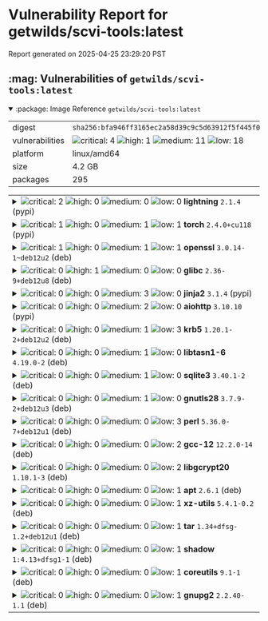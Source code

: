 # Vulnerability Report for getwilds/scvi-tools:latest

Report generated on 2025-04-25 23:29:20 PST

<h2>:mag: Vulnerabilities of <code>getwilds/scvi-tools:latest</code></h2>

<details open="true"><summary>:package: Image Reference</strong> <code>getwilds/scvi-tools:latest</code></summary>
<table>
<tr><td>digest</td><td><code>sha256:bfa946ff3165ec2a58d39c9c5d63912f5f445f05c23e1b93e2eda625d5ef6e27</code></td><tr><tr><td>vulnerabilities</td><td><img alt="critical: 4" src="https://img.shields.io/badge/critical-4-8b1924"/> <img alt="high: 1" src="https://img.shields.io/badge/high-1-e25d68"/> <img alt="medium: 11" src="https://img.shields.io/badge/medium-11-fbb552"/> <img alt="low: 18" src="https://img.shields.io/badge/low-18-fce1a9"/> <!-- unspecified: 0 --></td></tr>
<tr><td>platform</td><td>linux/amd64</td></tr>
<tr><td>size</td><td>4.2 GB</td></tr>
<tr><td>packages</td><td>295</td></tr>
</table>
</details></table>
</details>

<table>
<tr><td valign="top">
<details><summary><img alt="critical: 2" src="https://img.shields.io/badge/C-2-8b1924"/> <img alt="high: 0" src="https://img.shields.io/badge/H-0-lightgrey"/> <img alt="medium: 0" src="https://img.shields.io/badge/M-0-lightgrey"/> <img alt="low: 0" src="https://img.shields.io/badge/L-0-lightgrey"/> <!-- unspecified: 0 --><strong>lightning</strong> <code>2.1.4</code> (pypi)</summary>

<small><code>pkg:pypi/lightning@2.1.4</code></small><br/>
<a href="https://scout.docker.com/v/CVE-2024-5452?s=github&n=lightning&t=pypi&vr=%3C2.3.3"><img alt="critical 9.8: CVE--2024--5452" src="https://img.shields.io/badge/CVE--2024--5452-lightgrey?label=critical%209.8&labelColor=8b1924"/></a> <i>Improper Control of Dynamically-Managed Code Resources</i>

<table>
<tr><td>Affected range</td><td><code><2.3.3</code></td></tr>
<tr><td>Fixed version</td><td><code>2.3.3</code></td></tr>
<tr><td>CVSS Score</td><td><code>9.8</code></td></tr>
<tr><td>CVSS Vector</td><td><code>CVSS:3.0/AV:N/AC:L/PR:N/UI:N/S:U/C:H/I:H/A:H</code></td></tr>
<tr><td>EPSS Score</td><td><code>38.186%</code></td></tr>
<tr><td>EPSS Percentile</td><td><code>97th percentile</code></td></tr>
</table>

<details><summary>Description</summary>
<blockquote>

A remote code execution (RCE) vulnerability exists in the lightning-ai/pytorch-lightning library version 2.2.1 due to improper handling of deserialized user input and mismanagement of dunder attributes by the `deepdiff` library. The library uses `deepdiff.Delta` objects to modify application state based on frontend actions. However, it is possible to bypass the intended restrictions on modifying dunder attributes, allowing an attacker to construct a serialized delta that passes the deserializer whitelist and contains dunder attributes. When processed, this can be exploited to access other modules, classes, and instances, leading to arbitrary attribute write and total RCE on any self-hosted pytorch-lightning application in its default configuration, as the delta endpoint is enabled by default.

</blockquote>
</details>

<a href="https://scout.docker.com/v/CVE-2024-5980?s=github&n=lightning&t=pypi&vr=%3C%3D2.3.1"><img alt="critical 9.1: CVE--2024--5980" src="https://img.shields.io/badge/CVE--2024--5980-lightgrey?label=critical%209.1&labelColor=8b1924"/></a> <i>Unrestricted Upload of File with Dangerous Type</i>

<table>
<tr><td>Affected range</td><td><code><=2.3.1</code></td></tr>
<tr><td>Fixed version</td><td><code>2.3.3</code></td></tr>
<tr><td>CVSS Score</td><td><code>9.1</code></td></tr>
<tr><td>CVSS Vector</td><td><code>CVSS:3.0/AV:N/AC:L/PR:N/UI:N/S:U/C:N/I:H/A:H</code></td></tr>
<tr><td>EPSS Score</td><td><code>0.724%</code></td></tr>
<tr><td>EPSS Percentile</td><td><code>71st percentile</code></td></tr>
</table>

<details><summary>Description</summary>
<blockquote>

A vulnerability in the /v1/runs API endpoint of lightning-ai/pytorch-lightning v2.2.4 allows attackers to exploit path traversal when extracting tar.gz files. When the LightningApp is running with the plugin_server, attackers can deploy malicious tar.gz plugins that embed arbitrary files with path traversal vulnerabilities. This can result in arbitrary files being written to any directory in the victim's local file system, potentially leading to remote code execution.

</blockquote>
</details>
</details></td></tr>

<tr><td valign="top">
<details><summary><img alt="critical: 1" src="https://img.shields.io/badge/C-1-8b1924"/> <img alt="high: 0" src="https://img.shields.io/badge/H-0-lightgrey"/> <img alt="medium: 1" src="https://img.shields.io/badge/M-1-fbb552"/> <img alt="low: 1" src="https://img.shields.io/badge/L-1-fce1a9"/> <!-- unspecified: 0 --><strong>torch</strong> <code>2.4.0+cu118</code> (pypi)</summary>

<small><code>pkg:pypi/torch@2.4.0%2Bcu118</code></small><br/>
<a href="https://scout.docker.com/v/CVE-2025-32434?s=github&n=torch&t=pypi&vr=%3C%3D2.5.1"><img alt="critical 9.3: CVE--2025--32434" src="https://img.shields.io/badge/CVE--2025--32434-lightgrey?label=critical%209.3&labelColor=8b1924"/></a> <i>Deserialization of Untrusted Data</i>

<table>
<tr><td>Affected range</td><td><code><=2.5.1</code></td></tr>
<tr><td>Fixed version</td><td><code>2.6.0</code></td></tr>
<tr><td>CVSS Score</td><td><code>9.3</code></td></tr>
<tr><td>CVSS Vector</td><td><code>CVSS:4.0/AV:N/AC:L/AT:N/PR:N/UI:N/VC:H/VI:H/VA:H/SC:N/SI:N/SA:N</code></td></tr>
<tr><td>EPSS Score</td><td><code>0.407%</code></td></tr>
<tr><td>EPSS Percentile</td><td><code>60th percentile</code></td></tr>
</table>

<details><summary>Description</summary>
<blockquote>

# Description
I found a Remote Command Execution (RCE) vulnerability in the PyTorch. When load model using torch.load with weights_only=True, it can still achieve RCE.  

# Background knowledge
https://github.com/pytorch/pytorch/security 
 As you can see, the PyTorch official documentation considers using `torch.load()` with `weights_only=True` to be safe.
![image](https://github.com/user-attachments/assets/fdaa8520-d66a-473a-ab1f-163d793de298)
Since everyone knows that weights_only=False is unsafe, so they will use the  weights_only=True to mitigate the security issue.
But now, I just proved that even if you use weights_only=True, it still can achieve RCE.
So it is time to update your PyTorch version~.

# Credit
This vulnerability was found by Ji'an Zhou.

</blockquote>
</details>

<a href="https://scout.docker.com/v/CVE-2025-3730?s=github&n=torch&t=pypi&vr=%3C%3D2.6.0"><img alt="medium 4.8: CVE--2025--3730" src="https://img.shields.io/badge/CVE--2025--3730-lightgrey?label=medium%204.8&labelColor=fbb552"/></a> <i>Improper Resource Shutdown or Release</i>

<table>
<tr><td>Affected range</td><td><code><=2.6.0</code></td></tr>
<tr><td>Fixed version</td><td><strong>Not Fixed</strong></td></tr>
<tr><td>CVSS Score</td><td><code>4.8</code></td></tr>
<tr><td>CVSS Vector</td><td><code>CVSS:4.0/AV:L/AC:L/AT:N/PR:L/UI:N/VC:N/VI:N/VA:L/SC:N/SI:N/SA:N</code></td></tr>
<tr><td>EPSS Score</td><td><code>0.014%</code></td></tr>
<tr><td>EPSS Percentile</td><td><code>2nd percentile</code></td></tr>
</table>

<details><summary>Description</summary>
<blockquote>

A vulnerability, which was classified as problematic, was found in PyTorch 2.6.0. Affected is the function torch.nn.functional.ctc_loss of the file aten/src/ATen/native/LossCTC.cpp. The manipulation leads to denial of service. An attack has to be approached locally. The exploit has been disclosed to the public and may be used. The name of the patch is 46fc5d8e360127361211cb237d5f9eef0223e567. It is recommended to apply a patch to fix this issue.

</blockquote>
</details>

<a href="https://scout.docker.com/v/CVE-2025-2953?s=github&n=torch&t=pypi&vr=%3C%3D2.6.0"><img alt="low 1.9: CVE--2025--2953" src="https://img.shields.io/badge/CVE--2025--2953-lightgrey?label=low%201.9&labelColor=fce1a9"/></a> <i>Improper Resource Shutdown or Release</i>

<table>
<tr><td>Affected range</td><td><code><=2.6.0</code></td></tr>
<tr><td>Fixed version</td><td><strong>Not Fixed</strong></td></tr>
<tr><td>CVSS Score</td><td><code>1.9</code></td></tr>
<tr><td>CVSS Vector</td><td><code>CVSS:4.0/AV:L/AC:L/AT:N/PR:L/UI:N/VC:N/VI:N/VA:L/SC:N/SI:N/SA:N/E:P</code></td></tr>
<tr><td>EPSS Score</td><td><code>0.019%</code></td></tr>
<tr><td>EPSS Percentile</td><td><code>3rd percentile</code></td></tr>
</table>

<details><summary>Description</summary>
<blockquote>

A vulnerability, which was classified as problematic, has been found in PyTorch 2.6.0+cu124. Affected by this issue is the function torch.mkldnn_max_pool2d. The manipulation leads to denial of service. An attack has to be approached locally. The exploit has been disclosed to the public and may be used.

</blockquote>
</details>
</details></td></tr>

<tr><td valign="top">
<details><summary><img alt="critical: 1" src="https://img.shields.io/badge/C-1-8b1924"/> <img alt="high: 0" src="https://img.shields.io/badge/H-0-lightgrey"/> <img alt="medium: 1" src="https://img.shields.io/badge/M-1-fbb552"/> <img alt="low: 1" src="https://img.shields.io/badge/L-1-fce1a9"/> <!-- unspecified: 0 --><strong>openssl</strong> <code>3.0.14-1~deb12u2</code> (deb)</summary>

<small><code>pkg:deb/debian/openssl@3.0.14-1~deb12u2?os_distro=bookworm&os_name=debian&os_version=12</code></small><br/>
<a href="https://scout.docker.com/v/CVE-2024-5535?s=debian&n=openssl&ns=debian&t=deb&osn=debian&osv=12&vr=%3C3.0.15-1%7Edeb12u1"><img alt="critical : CVE--2024--5535" src="https://img.shields.io/badge/CVE--2024--5535-lightgrey?label=critical%20&labelColor=8b1924"/></a> 

<table>
<tr><td>Affected range</td><td><code><3.0.15-1~deb12u1</code></td></tr>
<tr><td>Fixed version</td><td><code>3.0.15-1~deb12u1</code></td></tr>
<tr><td>EPSS Score</td><td><code>5.152%</code></td></tr>
<tr><td>EPSS Percentile</td><td><code>89th percentile</code></td></tr>
</table>

<details><summary>Description</summary>
<blockquote>

Issue summary: Calling the OpenSSL API function SSL_select_next_proto with an empty supported client protocols buffer may cause a crash or memory contents to be sent to the peer.  Impact summary: A buffer overread can have a range of potential consequences such as unexpected application beahviour or a crash. In particular this issue could result in up to 255 bytes of arbitrary private data from memory being sent to the peer leading to a loss of confidentiality. However, only applications that directly call the SSL_select_next_proto function with a 0 length list of supported client protocols are affected by this issue. This would normally never be a valid scenario and is typically not under attacker control but may occur by accident in the case of a configuration or programming error in the calling application.  The OpenSSL API function SSL_select_next_proto is typically used by TLS applications that support ALPN (Application Layer Protocol Negotiation) or NPN (Next Protocol Negotiation). NPN is older, was never standardised and is deprecated in favour of ALPN. We believe that ALPN is significantly more widely deployed than NPN. The SSL_select_next_proto function accepts a list of protocols from the server and a list of protocols from the client and returns the first protocol that appears in the server list that also appears in the client list. In the case of no overlap between the two lists it returns the first item in the client list. In either case it will signal whether an overlap between the two lists was found. In the case where SSL_select_next_proto is called with a zero length client list it fails to notice this condition and returns the memory immediately following the client list pointer (and reports that there was no overlap in the lists).  This function is typically called from a server side application callback for ALPN or a client side application callback for NPN. In the case of ALPN the list of protocols supplied by the client is guaranteed by libssl to never be zero in length. The list of server protocols comes from the application and should never normally be expected to be of zero length. In this case if the SSL_select_next_proto function has been called as expected (with the list supplied by the client passed in the client/client_len parameters), then the application will not be vulnerable to this issue. If the application has accidentally been configured with a zero length server list, and has accidentally passed that zero length server list in the client/client_len parameters, and has additionally failed to correctly handle a "no overlap" response (which would normally result in a handshake failure in ALPN) then it will be vulnerable to this problem.  In the case of NPN, the protocol permits the client to opportunistically select a protocol when there is no overlap. OpenSSL returns the first client protocol in the no overlap case in support of this. The list of client protocols comes from the application and should never normally be expected to be of zero length. However if the SSL_select_next_proto function is accidentally called with a client_len of 0 then an invalid memory pointer will be returned instead. If the application uses this output as the opportunistic protocol then the loss of confidentiality will occur.  This issue has been assessed as Low severity because applications are most likely to be vulnerable if they are using NPN instead of ALPN - but NPN is not widely used. It also requires an application configuration or programming error. Finally, this issue would not typically be under attacker control making active exploitation unlikely.  The FIPS modules in 3.3, 3.2, 3.1 and 3.0 are not affected by this issue.  Due to the low severity of this issue we are not issuing new releases of OpenSSL at this time. The fix will be included in the next releases when they become available.

---
- openssl 3.3.2-1 (bug https://bugs.debian.org/cgi-bin/bugreport.cgi?bug=1074487)
[bookworm] - openssl 3.0.15-1~deb12u1
https://www.openssl.org/news/secadv/20240627.txt
https://github.com/openssl/openssl/commit/2ebbe2d7ca8551c4cb5fbb391ab9af411708090e
https://github.com/openssl/openssl/commit/c6e1ea223510bb7104bf0c41c0c45eda5a16b718
https://github.com/openssl/openssl/commit/fc8ff75814767d6c55ea78d05adc72cd346d0f0a
https://github.com/openssl/openssl/commit/a210f580f450bbd08fac85f06e27107b8c580f9b
https://github.com/openssl/openssl/commit/0d883f6309b6905d29ffded6d703ded39385579c
https://github.com/openssl/openssl/commit/9925c97a8e8c9887765a0979c35b516bc8c3af85
https://github.com/openssl/openssl/commit/e10a3a84bf73a3e6024c338b51f2fb4e78a3dee9
https://github.com/openssl/openssl/commit/238fa464d6e38aa2c92af70ef9580c74cff512e4
https://github.com/openssl/openssl/commit/de71058567b84c6e14b758a383e1862eb3efb921
https://github.com/openssl/openssl/commit/214c724e00d594c3eecf4b740ee7af772f0ee04a

</blockquote>
</details>

<a href="https://scout.docker.com/v/CVE-2024-9143?s=debian&n=openssl&ns=debian&t=deb&osn=debian&osv=12&vr=%3C3.0.15-1%7Edeb12u1"><img alt="medium : CVE--2024--9143" src="https://img.shields.io/badge/CVE--2024--9143-lightgrey?label=medium%20&labelColor=fbb552"/></a> 

<table>
<tr><td>Affected range</td><td><code><3.0.15-1~deb12u1</code></td></tr>
<tr><td>Fixed version</td><td><code>3.0.15-1~deb12u1</code></td></tr>
<tr><td>EPSS Score</td><td><code>0.372%</code></td></tr>
<tr><td>EPSS Percentile</td><td><code>58th percentile</code></td></tr>
</table>

<details><summary>Description</summary>
<blockquote>

Issue summary: Use of the low-level GF(2^m) elliptic curve APIs with untrusted explicit values for the field polynomial can lead to out-of-bounds memory reads or writes.  Impact summary: Out of bound memory writes can lead to an application crash or even a possibility of a remote code execution, however, in all the protocols involving Elliptic Curve Cryptography that we're aware of, either only "named curves" are supported, or, if explicit curve parameters are supported, they specify an X9.62 encoding of binary (GF(2^m)) curves that can't represent problematic input values. Thus the likelihood of existence of a vulnerable application is low.  In particular, the X9.62 encoding is used for ECC keys in X.509 certificates, so problematic inputs cannot occur in the context of processing X.509 certificates.  Any problematic use-cases would have to be using an "exotic" curve encoding.  The affected APIs include: EC_GROUP_new_curve_GF2m(), EC_GROUP_new_from_params(), and various supporting BN_GF2m_*() functions.  Applications working with "exotic" explicit binary (GF(2^m)) curve parameters, that make it possible to represent invalid field polynomials with a zero constant term, via the above or similar APIs, may terminate abruptly as a result of reading or writing outside of array bounds.  Remote code execution cannot easily be ruled out.  The FIPS modules in 3.3, 3.2, 3.1 and 3.0 are not affected by this issue.

---
[experimental] - openssl 3.4.0-1
- openssl 3.3.2-2 (bug https://bugs.debian.org/cgi-bin/bugreport.cgi?bug=1085378)
[bookworm] - openssl 3.0.15-1~deb12u1
https://openssl-library.org/news/secadv/20241016.txt
https://github.com/openssl/openssl/commit/c0d3e4d32d2805f49bec30547f225bc4d092e1f4 (openssl-3.3)
https://github.com/openssl/openssl/commit/72ae83ad214d2eef262461365a1975707f862712 (openssl-3.0)

</blockquote>
</details>

<a href="https://scout.docker.com/v/CVE-2010-0928?s=debian&n=openssl&ns=debian&t=deb&osn=debian&osv=12&vr=%3E%3D3.0.11-1%7Edeb12u2"><img alt="low : CVE--2010--0928" src="https://img.shields.io/badge/CVE--2010--0928-lightgrey?label=low%20&labelColor=fce1a9"/></a> 

<table>
<tr><td>Affected range</td><td><code>>=3.0.11-1~deb12u2</code></td></tr>
<tr><td>Fixed version</td><td><strong>Not Fixed</strong></td></tr>
<tr><td>EPSS Score</td><td><code>0.098%</code></td></tr>
<tr><td>EPSS Percentile</td><td><code>29th percentile</code></td></tr>
</table>

<details><summary>Description</summary>
<blockquote>

OpenSSL 0.9.8i on the Gaisler Research LEON3 SoC on the Xilinx Virtex-II Pro FPGA uses a Fixed Width Exponentiation (FWE) algorithm for certain signature calculations, and does not verify the signature before providing it to a caller, which makes it easier for physically proximate attackers to determine the private key via a modified supply voltage for the microprocessor, related to a "fault-based attack."

---
http://www.eecs.umich.edu/~valeria/research/publications/DATE10RSA.pdf
https://github.com/openssl/openssl/discussions/24540
Fault injection based attacks are not within OpenSSLs threat model according
to the security policy: https://www.openssl.org/policies/general/security-policy.html

</blockquote>
</details>
</details></td></tr>

<tr><td valign="top">
<details><summary><img alt="critical: 0" src="https://img.shields.io/badge/C-0-lightgrey"/> <img alt="high: 1" src="https://img.shields.io/badge/H-1-e25d68"/> <img alt="medium: 0" src="https://img.shields.io/badge/M-0-lightgrey"/> <img alt="low: 0" src="https://img.shields.io/badge/L-0-lightgrey"/> <!-- unspecified: 0 --><strong>glibc</strong> <code>2.36-9+deb12u8</code> (deb)</summary>

<small><code>pkg:deb/debian/glibc@2.36-9%2Bdeb12u8?os_distro=bookworm&os_name=debian&os_version=12</code></small><br/>
<a href="https://scout.docker.com/v/CVE-2025-0395?s=debian&n=glibc&ns=debian&t=deb&osn=debian&osv=12&vr=%3C2.36-9%2Bdeb12u10"><img alt="high : CVE--2025--0395" src="https://img.shields.io/badge/CVE--2025--0395-lightgrey?label=high%20&labelColor=e25d68"/></a> 

<table>
<tr><td>Affected range</td><td><code><2.36-9+deb12u10</code></td></tr>
<tr><td>Fixed version</td><td><code>2.36-9+deb12u10</code></td></tr>
<tr><td>EPSS Score</td><td><code>0.136%</code></td></tr>
<tr><td>EPSS Percentile</td><td><code>35th percentile</code></td></tr>
</table>

<details><summary>Description</summary>
<blockquote>

When the assert() function in the GNU C Library versions 2.13 to 2.40 fails, it does not allocate enough space for the assertion failure message string and size information, which may lead to a buffer overflow if the message string size aligns to page size.

---
- glibc 2.40-6
[bookworm] - glibc 2.36-9+deb12u10
[bullseye] - glibc <postponed> (Minor issue; can be fixed in next update)
https://sourceware.org/bugzilla/show_bug.cgi?id=32582
https://www.openwall.com/lists/oss-security/2025/01/22/4
Fixed by: https://sourceware.org/git/gitweb.cgi?p=glibc.git;h=7d4b6bcae91f29d7b4daf15bab06b66cf1d2217c (2.40-branch)
Fixed by: https://sourceware.org/git/gitweb.cgi?p=glibc.git;h=7971add7ee4171fdd8dfd17e7c04c4ed77a18845 (2.36-branch)
https://sourceware.org/git/?p=glibc.git;a=blob;f=advisories/GLIBC-SA-2025-0001
https://sourceware.org/pipermail/libc-announce/2025/000044.html

</blockquote>
</details>
</details></td></tr>

<tr><td valign="top">
<details><summary><img alt="critical: 0" src="https://img.shields.io/badge/C-0-lightgrey"/> <img alt="high: 0" src="https://img.shields.io/badge/H-0-lightgrey"/> <img alt="medium: 3" src="https://img.shields.io/badge/M-3-fbb552"/> <img alt="low: 0" src="https://img.shields.io/badge/L-0-lightgrey"/> <!-- unspecified: 0 --><strong>jinja2</strong> <code>3.1.4</code> (pypi)</summary>

<small><code>pkg:pypi/jinja2@3.1.4</code></small><br/>
<a href="https://scout.docker.com/v/CVE-2025-27516?s=github&n=jinja2&t=pypi&vr=%3C%3D3.1.5"><img alt="medium 5.4: CVE--2025--27516" src="https://img.shields.io/badge/CVE--2025--27516-lightgrey?label=medium%205.4&labelColor=fbb552"/></a> <i>Improper Neutralization of Special Elements Used in a Template Engine</i>

<table>
<tr><td>Affected range</td><td><code><=3.1.5</code></td></tr>
<tr><td>Fixed version</td><td><code>3.1.6</code></td></tr>
<tr><td>CVSS Score</td><td><code>5.4</code></td></tr>
<tr><td>CVSS Vector</td><td><code>CVSS:4.0/AV:L/AC:L/AT:P/PR:L/UI:P/VC:H/VI:H/VA:H/SC:N/SI:N/SA:N</code></td></tr>
<tr><td>EPSS Score</td><td><code>0.036%</code></td></tr>
<tr><td>EPSS Percentile</td><td><code>10th percentile</code></td></tr>
</table>

<details><summary>Description</summary>
<blockquote>

An oversight in how the Jinja sandboxed environment interacts with the `|attr` filter allows an attacker that controls the content of a template to execute arbitrary Python code.

To exploit the vulnerability, an attacker needs to control the content of a template. Whether that is the case depends on the type of application using Jinja. This vulnerability impacts users of applications which execute untrusted templates.

Jinja's sandbox does catch calls to `str.format` and ensures they don't escape the sandbox. However, it's possible to use the `|attr` filter to get a reference to a string's plain format method, bypassing the sandbox. After the fix, the `|attr` filter no longer bypasses the environment's attribute lookup.

</blockquote>
</details>

<a href="https://scout.docker.com/v/CVE-2024-56326?s=github&n=jinja2&t=pypi&vr=%3C%3D3.1.4"><img alt="medium 5.4: CVE--2024--56326" src="https://img.shields.io/badge/CVE--2024--56326-lightgrey?label=medium%205.4&labelColor=fbb552"/></a> <i>Protection Mechanism Failure</i>

<table>
<tr><td>Affected range</td><td><code><=3.1.4</code></td></tr>
<tr><td>Fixed version</td><td><code>3.1.5</code></td></tr>
<tr><td>CVSS Score</td><td><code>5.4</code></td></tr>
<tr><td>CVSS Vector</td><td><code>CVSS:4.0/AV:L/AC:L/AT:P/PR:L/UI:P/VC:H/VI:H/VA:H/SC:N/SI:N/SA:N</code></td></tr>
<tr><td>EPSS Score</td><td><code>0.236%</code></td></tr>
<tr><td>EPSS Percentile</td><td><code>47th percentile</code></td></tr>
</table>

<details><summary>Description</summary>
<blockquote>

An oversight in how the Jinja sandboxed environment detects calls to `str.format` allows an attacker that controls the content of a template to execute arbitrary Python code.

To exploit the vulnerability, an attacker needs to control the content of a template. Whether that is the case depends on the type of application using Jinja. This vulnerability impacts users of applications which execute untrusted templates.

Jinja's sandbox does catch calls to `str.format` and ensures they don't escape the sandbox. However, it's possible to store a reference to a malicious string's `format` method, then pass that to a filter that calls it. No such filters are built-in to Jinja, but could be present through custom filters in an application. After the fix, such indirect calls are also handled by the sandbox.

</blockquote>
</details>

<a href="https://scout.docker.com/v/CVE-2024-56201?s=github&n=jinja2&t=pypi&vr=%3E%3D3.0.0%2C%3C%3D3.1.4"><img alt="medium 5.4: CVE--2024--56201" src="https://img.shields.io/badge/CVE--2024--56201-lightgrey?label=medium%205.4&labelColor=fbb552"/></a> <i>Improper Neutralization of Escape, Meta, or Control Sequences</i>

<table>
<tr><td>Affected range</td><td><code>>=3.0.0<br/><=3.1.4</code></td></tr>
<tr><td>Fixed version</td><td><code>3.1.5</code></td></tr>
<tr><td>CVSS Score</td><td><code>5.4</code></td></tr>
<tr><td>CVSS Vector</td><td><code>CVSS:4.0/AV:L/AC:L/AT:P/PR:L/UI:P/VC:H/VI:H/VA:H/SC:N/SI:N/SA:N</code></td></tr>
<tr><td>EPSS Score</td><td><code>0.056%</code></td></tr>
<tr><td>EPSS Percentile</td><td><code>17th percentile</code></td></tr>
</table>

<details><summary>Description</summary>
<blockquote>

A bug in the Jinja compiler allows an attacker that controls both the content and filename of a template to execute arbitrary Python code, regardless of if Jinja's sandbox is used.

To exploit the vulnerability, an attacker needs to control both the filename and the contents of a template. Whether that is the case depends on the type of application using Jinja. This vulnerability impacts users of applications which execute untrusted templates where the template author can also choose the template filename.

</blockquote>
</details>
</details></td></tr>

<tr><td valign="top">
<details><summary><img alt="critical: 0" src="https://img.shields.io/badge/C-0-lightgrey"/> <img alt="high: 0" src="https://img.shields.io/badge/H-0-lightgrey"/> <img alt="medium: 2" src="https://img.shields.io/badge/M-2-fbb552"/> <img alt="low: 0" src="https://img.shields.io/badge/L-0-lightgrey"/> <!-- unspecified: 0 --><strong>aiohttp</strong> <code>3.10.10</code> (pypi)</summary>

<small><code>pkg:pypi/aiohttp@3.10.10</code></small><br/>
<a href="https://scout.docker.com/v/CVE-2024-52303?s=github&n=aiohttp&t=pypi&vr=%3E%3D3.10.6%2C%3C3.10.11"><img alt="medium 6.9: CVE--2024--52303" src="https://img.shields.io/badge/CVE--2024--52303-lightgrey?label=medium%206.9&labelColor=fbb552"/></a> <i>Missing Release of Resource after Effective Lifetime</i>

<table>
<tr><td>Affected range</td><td><code>>=3.10.6<br/><3.10.11</code></td></tr>
<tr><td>Fixed version</td><td><code>3.10.11</code></td></tr>
<tr><td>CVSS Score</td><td><code>6.9</code></td></tr>
<tr><td>CVSS Vector</td><td><code>CVSS:4.0/AV:N/AC:L/AT:N/PR:N/UI:N/VC:N/VI:N/VA:L/SC:N/SI:N/SA:N</code></td></tr>
<tr><td>EPSS Score</td><td><code>0.070%</code></td></tr>
<tr><td>EPSS Percentile</td><td><code>22nd percentile</code></td></tr>
</table>

<details><summary>Description</summary>
<blockquote>

### Summary

A memory leak can occur when a request produces a `MatchInfoError`. This was caused by adding an entry to a cache on each request, due to the building of each `MatchInfoError` producing a unique cache entry.

### Impact

If the user is making use of any middlewares with `aiohttp.web` then it is advisable to upgrade immediately.

An attacker may be able to exhaust the memory resources of a server by sending a substantial number (100,000s to millions) of such requests.

-----

Patch: https://github.com/aio-libs/aiohttp/commit/bc15db61615079d1b6327ba42c682f758fa96936

</blockquote>
</details>

<a href="https://scout.docker.com/v/CVE-2024-52304?s=github&n=aiohttp&t=pypi&vr=%3C%3D3.10.10"><img alt="medium 6.3: CVE--2024--52304" src="https://img.shields.io/badge/CVE--2024--52304-lightgrey?label=medium%206.3&labelColor=fbb552"/></a> <i>Inconsistent Interpretation of HTTP Requests ('HTTP Request/Response Smuggling')</i>

<table>
<tr><td>Affected range</td><td><code><=3.10.10</code></td></tr>
<tr><td>Fixed version</td><td><code>3.10.11</code></td></tr>
<tr><td>CVSS Score</td><td><code>6.3</code></td></tr>
<tr><td>CVSS Vector</td><td><code>CVSS:4.0/AV:N/AC:L/AT:P/PR:N/UI:N/VC:N/VI:L/VA:N/SC:N/SI:N/SA:N/E:X/CR:X/IR:X/AR:X/MAV:X/MAC:X/MAT:X/MPR:X/MUI:X/MVC:X/MVI:X/MVA:X/MSC:X/MSI:X/MSA:X/S:X/AU:X/R:X/V:X/RE:X/U:X</code></td></tr>
<tr><td>EPSS Score</td><td><code>0.121%</code></td></tr>
<tr><td>EPSS Percentile</td><td><code>33rd percentile</code></td></tr>
</table>

<details><summary>Description</summary>
<blockquote>

### Summary
The Python parser parses newlines in chunk extensions incorrectly which can lead to request smuggling vulnerabilities under certain conditions.

### Impact
If a pure Python version of aiohttp is installed (i.e. without the usual C extensions) or `AIOHTTP_NO_EXTENSIONS` is enabled, then an attacker may be able to execute a request smuggling attack to bypass certain firewalls or proxy protections.

-----

Patch: https://github.com/aio-libs/aiohttp/commit/259edc369075de63e6f3a4eaade058c62af0df71

</blockquote>
</details>
</details></td></tr>

<tr><td valign="top">
<details><summary><img alt="critical: 0" src="https://img.shields.io/badge/C-0-lightgrey"/> <img alt="high: 0" src="https://img.shields.io/badge/H-0-lightgrey"/> <img alt="medium: 1" src="https://img.shields.io/badge/M-1-fbb552"/> <img alt="low: 3" src="https://img.shields.io/badge/L-3-fce1a9"/> <!-- unspecified: 0 --><strong>krb5</strong> <code>1.20.1-2+deb12u2</code> (deb)</summary>

<small><code>pkg:deb/debian/krb5@1.20.1-2%2Bdeb12u2?os_distro=bookworm&os_name=debian&os_version=12</code></small><br/>
<a href="https://scout.docker.com/v/CVE-2025-3576?s=debian&n=krb5&ns=debian&t=deb&osn=debian&osv=12&vr=%3E%3D1.20.1-2%2Bdeb12u2"><img alt="medium : CVE--2025--3576" src="https://img.shields.io/badge/CVE--2025--3576-lightgrey?label=medium%20&labelColor=fbb552"/></a> 

<table>
<tr><td>Affected range</td><td><code>>=1.20.1-2+deb12u2</code></td></tr>
<tr><td>Fixed version</td><td><strong>Not Fixed</strong></td></tr>
<tr><td>EPSS Score</td><td><code>0.009%</code></td></tr>
<tr><td>EPSS Percentile</td><td><code>1st percentile</code></td></tr>
</table>

<details><summary>Description</summary>
<blockquote>

A vulnerability in the MIT Kerberos implementation allows GSSAPI-protected messages using RC4-HMAC-MD5 to be spoofed due to weaknesses in the MD5 checksum design. If RC4 is preferred over stronger encryption types, an attacker could exploit MD5 collisions to forge message integrity codes. This may lead to unauthorized message tampering.

---
- krb5 1.21.2-1 (bug https://bugs.debian.org/cgi-bin/bugreport.cgi?bug=1103525)
https://bugzilla.redhat.com/show_bug.cgi?id=2359465
CVE relates to issues covered in:
https://i.blackhat.com/EU-22/Thursday-Briefings/EU-22-Tervoort-Breaking-Kerberos-RC4-Cipher-and-Spoofing-Windows-PACs-wp.pdf
Since upstream 1.21 (cf. https://web.mit.edu/kerberos/krb5-1.21/) the KDC
will no longer issue tickets with RC4 or triple-DES session keys unless
explicitly configured with the new allow_rc4 or allow_des3 variables respectively.

</blockquote>
</details>

<a href="https://scout.docker.com/v/CVE-2024-26461?s=debian&n=krb5&ns=debian&t=deb&osn=debian&osv=12&vr=%3E%3D1.20.1-2%2Bdeb12u2"><img alt="low : CVE--2024--26461" src="https://img.shields.io/badge/CVE--2024--26461-lightgrey?label=low%20&labelColor=fce1a9"/></a> 

<table>
<tr><td>Affected range</td><td><code>>=1.20.1-2+deb12u2</code></td></tr>
<tr><td>Fixed version</td><td><strong>Not Fixed</strong></td></tr>
<tr><td>EPSS Score</td><td><code>0.053%</code></td></tr>
<tr><td>EPSS Percentile</td><td><code>17th percentile</code></td></tr>
</table>

<details><summary>Description</summary>
<blockquote>

Kerberos 5 (aka krb5) 1.21.2 contains a memory leak vulnerability in /krb5/src/lib/gssapi/krb5/k5sealv3.c.

---
- krb5 <unfixed> (bug https://bugs.debian.org/cgi-bin/bugreport.cgi?bug=1098754; unimportant)
https://github.com/LuMingYinDetect/krb5_defects/blob/main/krb5_detect_2.md
Fixed by: https://github.com/krb5/krb5/commit/c5f9c816107f70139de11b38aa02db2f1774ee0d
Codepath cannot be triggered via API calls, negligible security impact
https://mailman.mit.edu/pipermail/kerberos/2024-March/023095.html

</blockquote>
</details>

<a href="https://scout.docker.com/v/CVE-2024-26458?s=debian&n=krb5&ns=debian&t=deb&osn=debian&osv=12&vr=%3E%3D1.20.1-2%2Bdeb12u2"><img alt="low : CVE--2024--26458" src="https://img.shields.io/badge/CVE--2024--26458-lightgrey?label=low%20&labelColor=fce1a9"/></a> 

<table>
<tr><td>Affected range</td><td><code>>=1.20.1-2+deb12u2</code></td></tr>
<tr><td>Fixed version</td><td><strong>Not Fixed</strong></td></tr>
<tr><td>EPSS Score</td><td><code>0.106%</code></td></tr>
<tr><td>EPSS Percentile</td><td><code>30th percentile</code></td></tr>
</table>

<details><summary>Description</summary>
<blockquote>

Kerberos 5 (aka krb5) 1.21.2 contains a memory leak in /krb5/src/lib/rpc/pmap_rmt.c.

---
- krb5 <unfixed> (bug https://bugs.debian.org/cgi-bin/bugreport.cgi?bug=1098754; unimportant)
https://github.com/LuMingYinDetect/krb5_defects/blob/main/krb5_detect_1.md
Fixed by: https://github.com/krb5/krb5/commit/c5f9c816107f70139de11b38aa02db2f1774ee0d
Unused codepath, negligible security impact
https://mailman.mit.edu/pipermail/kerberos/2024-March/023095.html

</blockquote>
</details>

<a href="https://scout.docker.com/v/CVE-2018-5709?s=debian&n=krb5&ns=debian&t=deb&osn=debian&osv=12&vr=%3E%3D1.20.1-2%2Bdeb12u2"><img alt="low : CVE--2018--5709" src="https://img.shields.io/badge/CVE--2018--5709-lightgrey?label=low%20&labelColor=fce1a9"/></a> 

<table>
<tr><td>Affected range</td><td><code>>=1.20.1-2+deb12u2</code></td></tr>
<tr><td>Fixed version</td><td><strong>Not Fixed</strong></td></tr>
<tr><td>EPSS Score</td><td><code>0.865%</code></td></tr>
<tr><td>EPSS Percentile</td><td><code>74th percentile</code></td></tr>
</table>

<details><summary>Description</summary>
<blockquote>

An issue was discovered in MIT Kerberos 5 (aka krb5) through 1.16. There is a variable "dbentry->n_key_data" in kadmin/dbutil/dump.c that can store 16-bit data but unknowingly the developer has assigned a "u4" variable to it, which is for 32-bit data. An attacker can use this vulnerability to affect other artifacts of the database as we know that a Kerberos database dump file contains trusted data.

---
- krb5 <unfixed> (unimportant; bug https://bugs.debian.org/cgi-bin/bugreport.cgi?bug=889684)
https://github.com/poojamnit/Kerberos-V5-1.16-Vulnerabilities/tree/master/Integer%20Overflow
non-issue, codepath is only run on trusted input, potential integer
overflow is non-issue

</blockquote>
</details>
</details></td></tr>

<tr><td valign="top">
<details><summary><img alt="critical: 0" src="https://img.shields.io/badge/C-0-lightgrey"/> <img alt="high: 0" src="https://img.shields.io/badge/H-0-lightgrey"/> <img alt="medium: 1" src="https://img.shields.io/badge/M-1-fbb552"/> <img alt="low: 0" src="https://img.shields.io/badge/L-0-lightgrey"/> <!-- unspecified: 0 --><strong>libtasn1-6</strong> <code>4.19.0-2</code> (deb)</summary>

<small><code>pkg:deb/debian/libtasn1-6@4.19.0-2?os_distro=bookworm&os_name=debian&os_version=12</code></small><br/>
<a href="https://scout.docker.com/v/CVE-2024-12133?s=debian&n=libtasn1-6&ns=debian&t=deb&osn=debian&osv=12&vr=%3C4.19.0-2%2Bdeb12u1"><img alt="medium : CVE--2024--12133" src="https://img.shields.io/badge/CVE--2024--12133-lightgrey?label=medium%20&labelColor=fbb552"/></a> 

<table>
<tr><td>Affected range</td><td><code><4.19.0-2+deb12u1</code></td></tr>
<tr><td>Fixed version</td><td><code>4.19.0-2+deb12u1</code></td></tr>
<tr><td>EPSS Score</td><td><code>0.076%</code></td></tr>
<tr><td>EPSS Percentile</td><td><code>24th percentile</code></td></tr>
</table>

<details><summary>Description</summary>
<blockquote>

A flaw in libtasn1 causes inefficient handling of specific certificate data. When processing a large number of elements in a certificate, libtasn1 takes much longer than expected, which can slow down or even crash the system. This flaw allows an attacker to send a specially crafted certificate, causing a denial of service attack.

---
- libtasn1-6 4.20.0-1 (bug https://bugs.debian.org/cgi-bin/bugreport.cgi?bug=1095406)
https://www.openwall.com/lists/oss-security/2025/02/06/6
https://gitlab.com/gnutls/libtasn1/-/issues/52
https://gitlab.com/gnutls/libtasn1/-/commit/4082ca2220b5ba910b546afddf7780fc4a51f75a (v4.20.0)
https://gitlab.com/gnutls/libtasn1/-/commit/869a97aa259dffa2620dabcad84e1c22545ffc3d (v4.20.0)
https://lists.gnu.org/archive/html/help-libtasn1/2025-02/msg00001.html

</blockquote>
</details>
</details></td></tr>

<tr><td valign="top">
<details><summary><img alt="critical: 0" src="https://img.shields.io/badge/C-0-lightgrey"/> <img alt="high: 0" src="https://img.shields.io/badge/H-0-lightgrey"/> <img alt="medium: 1" src="https://img.shields.io/badge/M-1-fbb552"/> <img alt="low: 0" src="https://img.shields.io/badge/L-0-lightgrey"/> <!-- unspecified: 0 --><strong>sqlite3</strong> <code>3.40.1-2</code> (deb)</summary>

<small><code>pkg:deb/debian/sqlite3@3.40.1-2?os_distro=bookworm&os_name=debian&os_version=12</code></small><br/>
<a href="https://scout.docker.com/v/CVE-2023-7104?s=debian&n=sqlite3&ns=debian&t=deb&osn=debian&osv=12&vr=%3C3.40.1-2%2Bdeb12u1"><img alt="medium : CVE--2023--7104" src="https://img.shields.io/badge/CVE--2023--7104-lightgrey?label=medium%20&labelColor=fbb552"/></a> 

<table>
<tr><td>Affected range</td><td><code><3.40.1-2+deb12u1</code></td></tr>
<tr><td>Fixed version</td><td><code>3.40.1-2+deb12u1</code></td></tr>
<tr><td>EPSS Score</td><td><code>0.071%</code></td></tr>
<tr><td>EPSS Percentile</td><td><code>22nd percentile</code></td></tr>
</table>

<details><summary>Description</summary>
<blockquote>

A vulnerability was found in SQLite SQLite3 up to 3.43.0 and classified as critical. This issue affects the function sessionReadRecord of the file ext/session/sqlite3session.c of the component make alltest Handler. The manipulation leads to heap-based buffer overflow. It is recommended to apply a patch to fix this issue. The associated identifier of this vulnerability is VDB-248999.

---
- sqlite3 3.43.1-1
[bookworm] - sqlite3 3.40.1-2+deb12u1
[buster] - sqlite3 <no-dsa> (Minor issue)
https://sqlite.org/forum/forumpost/5bcbf4571c
Fixed by: https://sqlite.org/src/info/0e4e7a05c4204b47

</blockquote>
</details>
</details></td></tr>

<tr><td valign="top">
<details><summary><img alt="critical: 0" src="https://img.shields.io/badge/C-0-lightgrey"/> <img alt="high: 0" src="https://img.shields.io/badge/H-0-lightgrey"/> <img alt="medium: 1" src="https://img.shields.io/badge/M-1-fbb552"/> <img alt="low: 0" src="https://img.shields.io/badge/L-0-lightgrey"/> <!-- unspecified: 0 --><strong>gnutls28</strong> <code>3.7.9-2+deb12u3</code> (deb)</summary>

<small><code>pkg:deb/debian/gnutls28@3.7.9-2%2Bdeb12u3?os_distro=bookworm&os_name=debian&os_version=12</code></small><br/>
<a href="https://scout.docker.com/v/CVE-2024-12243?s=debian&n=gnutls28&ns=debian&t=deb&osn=debian&osv=12&vr=%3C3.7.9-2%2Bdeb12u4"><img alt="medium : CVE--2024--12243" src="https://img.shields.io/badge/CVE--2024--12243-lightgrey?label=medium%20&labelColor=fbb552"/></a> 

<table>
<tr><td>Affected range</td><td><code><3.7.9-2+deb12u4</code></td></tr>
<tr><td>Fixed version</td><td><code>3.7.9-2+deb12u4</code></td></tr>
<tr><td>EPSS Score</td><td><code>0.223%</code></td></tr>
<tr><td>EPSS Percentile</td><td><code>45th percentile</code></td></tr>
</table>

<details><summary>Description</summary>
<blockquote>

A flaw was found in GnuTLS, which relies on libtasn1 for ASN.1 data processing. Due to an inefficient algorithm in libtasn1, decoding certain DER-encoded certificate data can take excessive time, leading to increased resource consumption. This flaw allows a remote attacker to send a specially crafted certificate, causing GnuTLS to become unresponsive or slow, resulting in a denial-of-service condition.

---
[experimental] - gnutls28 3.8.9-1
- gnutls28 3.8.9-2
https://www.gnutls.org/security-new.html#GNUTLS-SA-2025-02-07
https://lists.gnupg.org/pipermail/gnutls-help/2025-February/004875.html
https://gitlab.com/gnutls/gnutls/-/issues/1553
Fixed by: https://gitlab.com/gnutls/gnutls/-/commit/4760bc63531e3f5039e70ede91a20e1194410892 (3.8.9)

</blockquote>
</details>
</details></td></tr>

<tr><td valign="top">
<details><summary><img alt="critical: 0" src="https://img.shields.io/badge/C-0-lightgrey"/> <img alt="high: 0" src="https://img.shields.io/badge/H-0-lightgrey"/> <img alt="medium: 0" src="https://img.shields.io/badge/M-0-lightgrey"/> <img alt="low: 3" src="https://img.shields.io/badge/L-3-fce1a9"/> <!-- unspecified: 0 --><strong>perl</strong> <code>5.36.0-7+deb12u1</code> (deb)</summary>

<small><code>pkg:deb/debian/perl@5.36.0-7%2Bdeb12u1?os_distro=bookworm&os_name=debian&os_version=12</code></small><br/>
<a href="https://scout.docker.com/v/CVE-2024-56406?s=debian&n=perl&ns=debian&t=deb&osn=debian&osv=12&vr=%3C5.36.0-7%2Bdeb12u2"><img alt="low : CVE--2024--56406" src="https://img.shields.io/badge/CVE--2024--56406-lightgrey?label=low%20&labelColor=fce1a9"/></a> 

<table>
<tr><td>Affected range</td><td><code><5.36.0-7+deb12u2</code></td></tr>
<tr><td>Fixed version</td><td><code>5.36.0-7+deb12u2</code></td></tr>
<tr><td>EPSS Score</td><td><code>0.038%</code></td></tr>
<tr><td>EPSS Percentile</td><td><code>11th percentile</code></td></tr>
</table>

<details><summary>Description</summary>
<blockquote>

A heap buffer overflow vulnerability was discovered in Perl.   Release branches 5.34, 5.36, 5.38 and 5.40 are affected, including development versions from 5.33.1 through 5.41.10.  When there are non-ASCII bytes in the left-hand-side of the `tr` operator, `S_do_trans_invmap` can overflow the destination pointer `d`.     $ perl -e '$_ = "\x{FF}" x 1000000; tr/\xFF/\x{100}/;'     Segmentation fault (core dumped)  It is believed that this vulnerability can enable Denial of Service and possibly Code Execution attacks on platforms that lack sufficient defenses.

---
- perl 5.40.1-3
[bullseye] - perl <not-affected> (Vulnerable code introduced later)
https://lists.security.metacpan.org/cve-announce/msg/28708725/
Introduced by: https://github.com/Perl/perl5/commit/a311ee08b6781f83a7785f578a26bbc21a7ae457 (v5.33.1)
Fixed by: https://github.com/Perl/perl5/commit/87f42aa0e0096e9a346c9672aa3a0bd3bef8c1dd

</blockquote>
</details>

<a href="https://scout.docker.com/v/CVE-2023-31486?s=debian&n=perl&ns=debian&t=deb&osn=debian&osv=12&vr=%3E%3D5.36.0-7%2Bdeb12u1"><img alt="low : CVE--2023--31486" src="https://img.shields.io/badge/CVE--2023--31486-lightgrey?label=low%20&labelColor=fce1a9"/></a> 

<table>
<tr><td>Affected range</td><td><code>>=5.36.0-7+deb12u1</code></td></tr>
<tr><td>Fixed version</td><td><strong>Not Fixed</strong></td></tr>
<tr><td>EPSS Score</td><td><code>0.442%</code></td></tr>
<tr><td>EPSS Percentile</td><td><code>62nd percentile</code></td></tr>
</table>

<details><summary>Description</summary>
<blockquote>

HTTP::Tiny before 0.083, a Perl core module since 5.13.9 and available standalone on CPAN, has an insecure default TLS configuration where users must opt in to verify certificates.

---
- libhttp-tiny-perl 0.088-1 (bug https://bugs.debian.org/cgi-bin/bugreport.cgi?bug=962407; unimportant)
[experimental] - perl 5.38.0~rc2-1
- perl 5.38.2-2 (unimportant; bug https://bugs.debian.org/cgi-bin/bugreport.cgi?bug=954089)
https://www.openwall.com/lists/oss-security/2023/04/18/14
https://github.com/chansen/p5-http-tiny/issues/134
https://blog.hackeriet.no/perl-http-tiny-insecure-tls-default-affects-cpan-modules/
https://hackeriet.github.io/cpan-http-tiny-overview/
Applications need to explicitly opt in to enable verification.

</blockquote>
</details>

<a href="https://scout.docker.com/v/CVE-2011-4116?s=debian&n=perl&ns=debian&t=deb&osn=debian&osv=12&vr=%3E%3D5.36.0-7%2Bdeb12u1"><img alt="low : CVE--2011--4116" src="https://img.shields.io/badge/CVE--2011--4116-lightgrey?label=low%20&labelColor=fce1a9"/></a> 

<table>
<tr><td>Affected range</td><td><code>>=5.36.0-7+deb12u1</code></td></tr>
<tr><td>Fixed version</td><td><strong>Not Fixed</strong></td></tr>
<tr><td>EPSS Score</td><td><code>0.815%</code></td></tr>
<tr><td>EPSS Percentile</td><td><code>73rd percentile</code></td></tr>
</table>

<details><summary>Description</summary>
<blockquote>

_is_safe in the File::Temp module for Perl does not properly handle symlinks.

---
- perl <unfixed> (unimportant; bug https://bugs.debian.org/cgi-bin/bugreport.cgi?bug=776268)
http://thread.gmane.org/gmane.comp.security.oss.general/6174/focus=6177
https://github.com/Perl-Toolchain-Gang/File-Temp/issues/14

</blockquote>
</details>
</details></td></tr>

<tr><td valign="top">
<details><summary><img alt="critical: 0" src="https://img.shields.io/badge/C-0-lightgrey"/> <img alt="high: 0" src="https://img.shields.io/badge/H-0-lightgrey"/> <img alt="medium: 0" src="https://img.shields.io/badge/M-0-lightgrey"/> <img alt="low: 2" src="https://img.shields.io/badge/L-2-fce1a9"/> <!-- unspecified: 0 --><strong>gcc-12</strong> <code>12.2.0-14</code> (deb)</summary>

<small><code>pkg:deb/debian/gcc-12@12.2.0-14?os_distro=bookworm&os_name=debian&os_version=12</code></small><br/>
<a href="https://scout.docker.com/v/CVE-2023-4039?s=debian&n=gcc-12&ns=debian&t=deb&osn=debian&osv=12&vr=%3E%3D12.2.0-14"><img alt="low : CVE--2023--4039" src="https://img.shields.io/badge/CVE--2023--4039-lightgrey?label=low%20&labelColor=fce1a9"/></a> 

<table>
<tr><td>Affected range</td><td><code>>=12.2.0-14</code></td></tr>
<tr><td>Fixed version</td><td><strong>Not Fixed</strong></td></tr>
<tr><td>EPSS Score</td><td><code>0.124%</code></td></tr>
<tr><td>EPSS Percentile</td><td><code>33rd percentile</code></td></tr>
</table>

<details><summary>Description</summary>
<blockquote>

**DISPUTED**A failure in the -fstack-protector feature in GCC-based toolchains  that target AArch64 allows an attacker to exploit an existing buffer  overflow in dynamically-sized local variables in your application  without this being detected. This stack-protector failure only applies  to C99-style dynamically-sized local variables or those created using  alloca(). The stack-protector operates as intended for statically-sized  local variables.  The default behavior when the stack-protector  detects an overflow is to terminate your application, resulting in  controlled loss of availability. An attacker who can exploit a buffer  overflow without triggering the stack-protector might be able to change  program flow control to cause an uncontrolled loss of availability or to  go further and affect confidentiality or integrity. NOTE: The GCC project argues that this is a missed hardening bug and not a vulnerability by itself.

---
- gcc-13 13.2.0-4 (unimportant)
- gcc-12 12.3.0-9 (unimportant)
- gcc-11 11.4.0-4 (unimportant)
- gcc-10 10.5.0-3 (unimportant)
- gcc-9 9.5.0-6 (unimportant)
- gcc-8 <removed> (unimportant)
- gcc-7 <removed> (unimportant)
https://github.com/metaredteam/external-disclosures/security/advisories/GHSA-x7ch-h5rf-w2mf
Not considered a security issue by GCC upstream
https://developer.arm.com/Arm%20Security%20Center/GCC%20Stack%20Protector%20Vulnerability%20AArch64

</blockquote>
</details>

<a href="https://scout.docker.com/v/CVE-2022-27943?s=debian&n=gcc-12&ns=debian&t=deb&osn=debian&osv=12&vr=%3E%3D12.2.0-14"><img alt="low : CVE--2022--27943" src="https://img.shields.io/badge/CVE--2022--27943-lightgrey?label=low%20&labelColor=fce1a9"/></a> 

<table>
<tr><td>Affected range</td><td><code>>=12.2.0-14</code></td></tr>
<tr><td>Fixed version</td><td><strong>Not Fixed</strong></td></tr>
<tr><td>EPSS Score</td><td><code>0.044%</code></td></tr>
<tr><td>EPSS Percentile</td><td><code>13th percentile</code></td></tr>
</table>

<details><summary>Description</summary>
<blockquote>

libiberty/rust-demangle.c in GNU GCC 11.2 allows stack consumption in demangle_const, as demonstrated by nm-new.

---
- gcc-12 <unfixed> (unimportant)
Negligible security impact
https://gcc.gnu.org/bugzilla/show_bug.cgi?id=105039

</blockquote>
</details>
</details></td></tr>

<tr><td valign="top">
<details><summary><img alt="critical: 0" src="https://img.shields.io/badge/C-0-lightgrey"/> <img alt="high: 0" src="https://img.shields.io/badge/H-0-lightgrey"/> <img alt="medium: 0" src="https://img.shields.io/badge/M-0-lightgrey"/> <img alt="low: 2" src="https://img.shields.io/badge/L-2-fce1a9"/> <!-- unspecified: 0 --><strong>libgcrypt20</strong> <code>1.10.1-3</code> (deb)</summary>

<small><code>pkg:deb/debian/libgcrypt20@1.10.1-3?os_distro=bookworm&os_name=debian&os_version=12</code></small><br/>
<a href="https://scout.docker.com/v/CVE-2024-2236?s=debian&n=libgcrypt20&ns=debian&t=deb&osn=debian&osv=12&vr=%3E%3D1.10.1-3"><img alt="low : CVE--2024--2236" src="https://img.shields.io/badge/CVE--2024--2236-lightgrey?label=low%20&labelColor=fce1a9"/></a> 

<table>
<tr><td>Affected range</td><td><code>>=1.10.1-3</code></td></tr>
<tr><td>Fixed version</td><td><strong>Not Fixed</strong></td></tr>
<tr><td>EPSS Score</td><td><code>0.168%</code></td></tr>
<tr><td>EPSS Percentile</td><td><code>39th percentile</code></td></tr>
</table>

<details><summary>Description</summary>
<blockquote>

A timing-based side-channel flaw was found in libgcrypt's RSA implementation. This issue may allow a remote attacker to initiate a Bleichenbacher-style attack, which can lead to the decryption of RSA ciphertexts.

---
- libgcrypt20 <unfixed> (unimportant; bug https://bugs.debian.org/cgi-bin/bugreport.cgi?bug=1065683)
https://bugzilla.redhat.com/show_bug.cgi?id=2268268
https://lists.gnupg.org/pipermail/gcrypt-devel/2024-March/005607.html
https://github.com/tomato42/marvin-toolkit/tree/master/example/libgcrypt
https://people.redhat.com/~hkario/marvin/
https://dev.gnupg.org/T7136
https://gitlab.com/redhat-crypto/libgcrypt/libgcrypt-mirror/-/merge_requests/17
Not in scope for libgcrypt security policy, work ongoing to add support in the protocol layer

</blockquote>
</details>

<a href="https://scout.docker.com/v/CVE-2018-6829?s=debian&n=libgcrypt20&ns=debian&t=deb&osn=debian&osv=12&vr=%3E%3D1.10.1-3"><img alt="low : CVE--2018--6829" src="https://img.shields.io/badge/CVE--2018--6829-lightgrey?label=low%20&labelColor=fce1a9"/></a> 

<table>
<tr><td>Affected range</td><td><code>>=1.10.1-3</code></td></tr>
<tr><td>Fixed version</td><td><strong>Not Fixed</strong></td></tr>
<tr><td>EPSS Score</td><td><code>0.841%</code></td></tr>
<tr><td>EPSS Percentile</td><td><code>73rd percentile</code></td></tr>
</table>

<details><summary>Description</summary>
<blockquote>

cipher/elgamal.c in Libgcrypt through 1.8.2, when used to encrypt messages directly, improperly encodes plaintexts, which allows attackers to obtain sensitive information by reading ciphertext data (i.e., it does not have semantic security in face of a ciphertext-only attack). The Decisional Diffie-Hellman (DDH) assumption does not hold for Libgcrypt's ElGamal implementation.

---
- libgcrypt20 <unfixed> (unimportant)
- libgcrypt11 <removed> (unimportant)
- gnupg1 <unfixed> (unimportant)
- gnupg <removed> (unimportant)
https://github.com/weikengchen/attack-on-libgcrypt-elgamal
https://github.com/weikengchen/attack-on-libgcrypt-elgamal/wiki
https://lists.gnupg.org/pipermail/gcrypt-devel/2018-February/004394.html
GnuPG uses ElGamal in hybrid mode only.
This is not a vulnerability in libgcrypt, but in an application using
it in an insecure manner, see also
https://lists.gnupg.org/pipermail/gcrypt-devel/2018-February/004401.html

</blockquote>
</details>
</details></td></tr>

<tr><td valign="top">
<details><summary><img alt="critical: 0" src="https://img.shields.io/badge/C-0-lightgrey"/> <img alt="high: 0" src="https://img.shields.io/badge/H-0-lightgrey"/> <img alt="medium: 0" src="https://img.shields.io/badge/M-0-lightgrey"/> <img alt="low: 1" src="https://img.shields.io/badge/L-1-fce1a9"/> <!-- unspecified: 0 --><strong>apt</strong> <code>2.6.1</code> (deb)</summary>

<small><code>pkg:deb/debian/apt@2.6.1?os_distro=bookworm&os_name=debian&os_version=12</code></small><br/>
<a href="https://scout.docker.com/v/CVE-2011-3374?s=debian&n=apt&ns=debian&t=deb&osn=debian&osv=12&vr=%3E%3D2.6.1"><img alt="low : CVE--2011--3374" src="https://img.shields.io/badge/CVE--2011--3374-lightgrey?label=low%20&labelColor=fce1a9"/></a> 

<table>
<tr><td>Affected range</td><td><code>>=2.6.1</code></td></tr>
<tr><td>Fixed version</td><td><strong>Not Fixed</strong></td></tr>
<tr><td>EPSS Score</td><td><code>1.082%</code></td></tr>
<tr><td>EPSS Percentile</td><td><code>77th percentile</code></td></tr>
</table>

<details><summary>Description</summary>
<blockquote>

It was found that apt-key in apt, all versions, do not correctly validate gpg keys with the master keyring, leading to a potential man-in-the-middle attack.

---
- apt <unfixed> (unimportant; bug https://bugs.debian.org/cgi-bin/bugreport.cgi?bug=642480)
Not exploitable in Debian, since no keyring URI is defined

</blockquote>
</details>
</details></td></tr>

<tr><td valign="top">
<details><summary><img alt="critical: 0" src="https://img.shields.io/badge/C-0-lightgrey"/> <img alt="high: 0" src="https://img.shields.io/badge/H-0-lightgrey"/> <img alt="medium: 0" src="https://img.shields.io/badge/M-0-lightgrey"/> <img alt="low: 1" src="https://img.shields.io/badge/L-1-fce1a9"/> <!-- unspecified: 0 --><strong>xz-utils</strong> <code>5.4.1-0.2</code> (deb)</summary>

<small><code>pkg:deb/debian/xz-utils@5.4.1-0.2?os_distro=bookworm&os_name=debian&os_version=12</code></small><br/>
<a href="https://scout.docker.com/v/CVE-2025-31115?s=debian&n=xz-utils&ns=debian&t=deb&osn=debian&osv=12&vr=%3C5.4.1-1"><img alt="low : CVE--2025--31115" src="https://img.shields.io/badge/CVE--2025--31115-lightgrey?label=low%20&labelColor=fce1a9"/></a> 

<table>
<tr><td>Affected range</td><td><code><5.4.1-1</code></td></tr>
<tr><td>Fixed version</td><td><code>5.4.1-1</code></td></tr>
<tr><td>EPSS Score</td><td><code>0.117%</code></td></tr>
<tr><td>EPSS Percentile</td><td><code>32nd percentile</code></td></tr>
</table>

<details><summary>Description</summary>
<blockquote>

XZ Utils provide a general-purpose data-compression library plus command-line tools. In XZ Utils 5.3.3alpha to 5.8.0, the multithreaded .xz decoder in liblzma has a bug where invalid input can at least result in a crash. The effects include heap use after free and writing to an address based on the null pointer plus an offset. Applications and libraries that use the lzma_stream_decoder_mt function are affected. The bug has been fixed in XZ Utils 5.8.1, and the fix has been committed to the v5.4, v5.6, v5.8, and master branches in the xz Git repository. No new release packages will be made from the old stable branches, but a standalone patch is available that applies to all affected releases.

---
- xz-utils 5.8.1-1
[bullseye] - xz-utils <not-affected> (Vulnerable code introduced later)
https://www.openwall.com/lists/oss-security/2025/04/03/1
https://tukaani.org/xz/threaded-decoder-early-free.html
https://github.com/tukaani-project/xz/security/advisories/GHSA-6cc8-p5mm-29w2

</blockquote>
</details>
</details></td></tr>

<tr><td valign="top">
<details><summary><img alt="critical: 0" src="https://img.shields.io/badge/C-0-lightgrey"/> <img alt="high: 0" src="https://img.shields.io/badge/H-0-lightgrey"/> <img alt="medium: 0" src="https://img.shields.io/badge/M-0-lightgrey"/> <img alt="low: 1" src="https://img.shields.io/badge/L-1-fce1a9"/> <!-- unspecified: 0 --><strong>tar</strong> <code>1.34+dfsg-1.2+deb12u1</code> (deb)</summary>

<small><code>pkg:deb/debian/tar@1.34%2Bdfsg-1.2%2Bdeb12u1?os_distro=bookworm&os_name=debian&os_version=12</code></small><br/>
<a href="https://scout.docker.com/v/CVE-2005-2541?s=debian&n=tar&ns=debian&t=deb&osn=debian&osv=12&vr=%3E%3D1.34%2Bdfsg-1.2%2Bdeb12u1"><img alt="low : CVE--2005--2541" src="https://img.shields.io/badge/CVE--2005--2541-lightgrey?label=low%20&labelColor=fce1a9"/></a> 

<table>
<tr><td>Affected range</td><td><code>>=1.34+dfsg-1.2+deb12u1</code></td></tr>
<tr><td>Fixed version</td><td><strong>Not Fixed</strong></td></tr>
<tr><td>EPSS Score</td><td><code>2.187%</code></td></tr>
<tr><td>EPSS Percentile</td><td><code>83rd percentile</code></td></tr>
</table>

<details><summary>Description</summary>
<blockquote>

Tar 1.15.1 does not properly warn the user when extracting setuid or setgid files, which may allow local users or remote attackers to gain privileges.

---
This is intended behaviour, after all tar is an archiving tool and you
need to give -p as a command line flag
- tar <unfixed> (bug https://bugs.debian.org/cgi-bin/bugreport.cgi?bug=328228; unimportant)

</blockquote>
</details>
</details></td></tr>

<tr><td valign="top">
<details><summary><img alt="critical: 0" src="https://img.shields.io/badge/C-0-lightgrey"/> <img alt="high: 0" src="https://img.shields.io/badge/H-0-lightgrey"/> <img alt="medium: 0" src="https://img.shields.io/badge/M-0-lightgrey"/> <img alt="low: 1" src="https://img.shields.io/badge/L-1-fce1a9"/> <!-- unspecified: 0 --><strong>shadow</strong> <code>1:4.13+dfsg1-1</code> (deb)</summary>

<small><code>pkg:deb/debian/shadow@1%3A4.13%2Bdfsg1-1?os_distro=bookworm&os_name=debian&os_version=12</code></small><br/>
<a href="https://scout.docker.com/v/CVE-2007-5686?s=debian&n=shadow&ns=debian&t=deb&osn=debian&osv=12&vr=%3E%3D1%3A4.13%2Bdfsg1-1"><img alt="low : CVE--2007--5686" src="https://img.shields.io/badge/CVE--2007--5686-lightgrey?label=low%20&labelColor=fce1a9"/></a> 

<table>
<tr><td>Affected range</td><td><code>>=1:4.13+dfsg1-1</code></td></tr>
<tr><td>Fixed version</td><td><strong>Not Fixed</strong></td></tr>
<tr><td>EPSS Score</td><td><code>0.225%</code></td></tr>
<tr><td>EPSS Percentile</td><td><code>45th percentile</code></td></tr>
</table>

<details><summary>Description</summary>
<blockquote>

initscripts in rPath Linux 1 sets insecure permissions for the /var/log/btmp file, which allows local users to obtain sensitive information regarding authentication attempts.  NOTE: because sshd detects the insecure permissions and does not log certain events, this also prevents sshd from logging failed authentication attempts by remote attackers.

---
- shadow <unfixed> (unimportant)
See #290803, on Debian LOG_UNKFAIL_ENAB in login.defs is set to no so
unknown usernames are not recorded on login failures

</blockquote>
</details>
</details></td></tr>

<tr><td valign="top">
<details><summary><img alt="critical: 0" src="https://img.shields.io/badge/C-0-lightgrey"/> <img alt="high: 0" src="https://img.shields.io/badge/H-0-lightgrey"/> <img alt="medium: 0" src="https://img.shields.io/badge/M-0-lightgrey"/> <img alt="low: 1" src="https://img.shields.io/badge/L-1-fce1a9"/> <!-- unspecified: 0 --><strong>coreutils</strong> <code>9.1-1</code> (deb)</summary>

<small><code>pkg:deb/debian/coreutils@9.1-1?os_distro=bookworm&os_name=debian&os_version=12</code></small><br/>
<a href="https://scout.docker.com/v/CVE-2017-18018?s=debian&n=coreutils&ns=debian&t=deb&osn=debian&osv=12&vr=%3E%3D9.1-1"><img alt="low : CVE--2017--18018" src="https://img.shields.io/badge/CVE--2017--18018-lightgrey?label=low%20&labelColor=fce1a9"/></a> 

<table>
<tr><td>Affected range</td><td><code>>=9.1-1</code></td></tr>
<tr><td>Fixed version</td><td><strong>Not Fixed</strong></td></tr>
<tr><td>EPSS Score</td><td><code>0.045%</code></td></tr>
<tr><td>EPSS Percentile</td><td><code>14th percentile</code></td></tr>
</table>

<details><summary>Description</summary>
<blockquote>

In GNU Coreutils through 8.29, chown-core.c in chown and chgrp does not prevent replacement of a plain file with a symlink during use of the POSIX "-R -L" options, which allows local users to modify the ownership of arbitrary files by leveraging a race condition.

---
- coreutils <unfixed> (unimportant)
http://lists.gnu.org/archive/html/coreutils/2017-12/msg00045.html
https://www.openwall.com/lists/oss-security/2018/01/04/3
Documentation patches proposed:
https://lists.gnu.org/archive/html/coreutils/2017-12/msg00072.html
https://lists.gnu.org/archive/html/coreutils/2017-12/msg00073.html
Neutralised by kernel hardening

</blockquote>
</details>
</details></td></tr>

<tr><td valign="top">
<details><summary><img alt="critical: 0" src="https://img.shields.io/badge/C-0-lightgrey"/> <img alt="high: 0" src="https://img.shields.io/badge/H-0-lightgrey"/> <img alt="medium: 0" src="https://img.shields.io/badge/M-0-lightgrey"/> <img alt="low: 1" src="https://img.shields.io/badge/L-1-fce1a9"/> <!-- unspecified: 0 --><strong>gnupg2</strong> <code>2.2.40-1.1</code> (deb)</summary>

<small><code>pkg:deb/debian/gnupg2@2.2.40-1.1?os_distro=bookworm&os_name=debian&os_version=12</code></small><br/>
<a href="https://scout.docker.com/v/CVE-2022-3219?s=debian&n=gnupg2&ns=debian&t=deb&osn=debian&osv=12&vr=%3E%3D2.2.40-1.1"><img alt="low : CVE--2022--3219" src="https://img.shields.io/badge/CVE--2022--3219-lightgrey?label=low%20&labelColor=fce1a9"/></a> 

<table>
<tr><td>Affected range</td><td><code>>=2.2.40-1.1</code></td></tr>
<tr><td>Fixed version</td><td><strong>Not Fixed</strong></td></tr>
<tr><td>EPSS Score</td><td><code>0.012%</code></td></tr>
<tr><td>EPSS Percentile</td><td><code>1st percentile</code></td></tr>
</table>

<details><summary>Description</summary>
<blockquote>

GnuPG can be made to spin on a relatively small input by (for example) crafting a public key with thousands of signatures attached, compressed down to just a few KB.

---
- gnupg2 <unfixed> (unimportant)
https://bugzilla.redhat.com/show_bug.cgi?id=2127010
https://dev.gnupg.org/D556
https://dev.gnupg.org/T5993
https://www.openwall.com/lists/oss-security/2022/07/04/8
GnuPG upstream is not implementing this change.

</blockquote>
</details>
</details></td></tr>
</table>